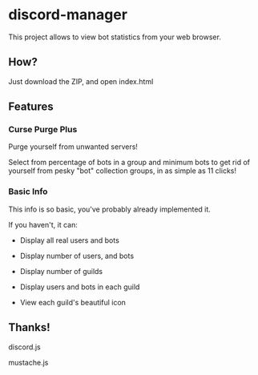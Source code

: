 # discord-manager
This project allows to view bot statistics from your web browser.

## How?
Just download the ZIP, and open index.html

## Features

### Curse Purge Plus
Purge yourself from unwanted servers!

Select from percentage of bots in a group and minimum bots to get rid of yourself from pesky "bot" collection groups, in as simple as 11 clicks!

### Basic Info
This info is so basic, you've probably already implemented it.

If you haven't, it can:

- Display all real users and bots
- Display number of users, and bots
- Display number of guilds

- Display users and bots in each guild
- View each guild's beautiful icon

## Thanks!

discord.js

mustache.js